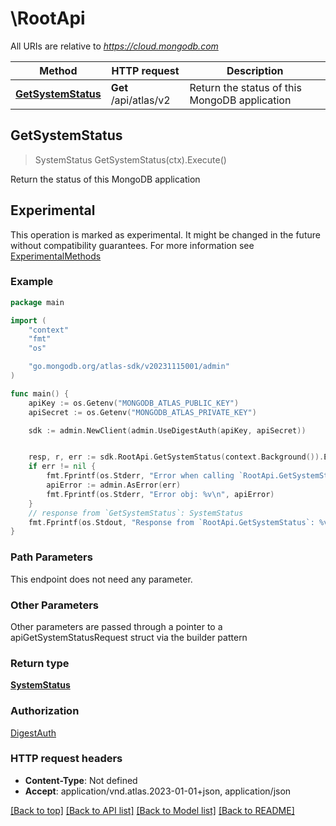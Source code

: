 # \RootApi

All URIs are relative to *https://cloud.mongodb.com*

Method | HTTP request | Description
------------- | ------------- | -------------
[**GetSystemStatus**](RootApi.md#GetSystemStatus) | **Get** /api/atlas/v2 | Return the status of this MongoDB application



## GetSystemStatus

> SystemStatus GetSystemStatus(ctx).Execute()

Return the status of this MongoDB application


## Experimental

This operation is marked as experimental. It might be changed in the future without compatibility guarantees.
For more information see [ExperimentalMethods](../doc_1_concepts.md#experimental-methods)

### Example

```go
package main

import (
    "context"
    "fmt"
    "os"

    "go.mongodb.org/atlas-sdk/v20231115001/admin"
)

func main() {
    apiKey := os.Getenv("MONGODB_ATLAS_PUBLIC_KEY")
    apiSecret := os.Getenv("MONGODB_ATLAS_PRIVATE_KEY")

    sdk := admin.NewClient(admin.UseDigestAuth(apiKey, apiSecret))


    resp, r, err := sdk.RootApi.GetSystemStatus(context.Background()).Execute()
    if err != nil {
        fmt.Fprintf(os.Stderr, "Error when calling `RootApi.GetSystemStatus``: %v\n", err)
        apiError := admin.AsError(err)
        fmt.Fprintf(os.Stderr, "Error obj: %v\n", apiError)
    }
    // response from `GetSystemStatus`: SystemStatus
    fmt.Fprintf(os.Stdout, "Response from `RootApi.GetSystemStatus`: %v\n", resp)
}
```

### Path Parameters

This endpoint does not need any parameter.

### Other Parameters

Other parameters are passed through a pointer to a apiGetSystemStatusRequest struct via the builder pattern


### Return type

[**SystemStatus**](SystemStatus.md)

### Authorization
[DigestAuth](../README.md#Authentication)

### HTTP request headers

- **Content-Type**: Not defined
- **Accept**: application/vnd.atlas.2023-01-01+json, application/json

[[Back to top]](#) [[Back to API list]](../README.md#documentation-for-api-endpoints)
[[Back to Model list]](../README.md#documentation-for-models)
[[Back to README]](../README.md)

